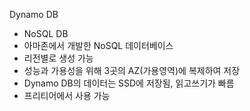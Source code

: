 Dynamo DB
- NoSQL DB
- 아마존에서 개발한 NoSQL 데이터베이스
- 리전별로 생성 가능
- 성능과 가용성을 위해 3곳의 AZ(가용영역)에 복제하여 저장
- Dynamo DB의 데이터는 SSD에 저장됨, 읽고쓰기가 빠름
- 프리티어에서 사용 가능
